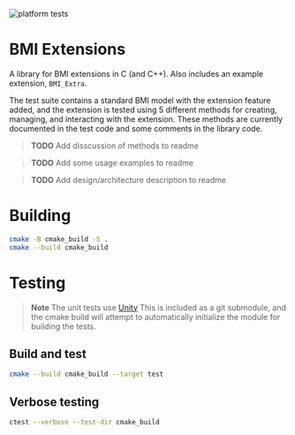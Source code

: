 ![platform tests](https://github.com/hellkite500/bmi-c-extensions/actions/workflows/cmake-multi-platform.yml/badge.svg)

# BMI Extensions

A library for BMI extensions in C (and C++). Also includes an example 
extension, `BMI_Extra`.

The test suite contains a standard BMI model with the extension feature added, and the extension is tested using 5 different methods for creating, managing, and interacting with the extension.  These methods are currently documented in the test code and some comments in the library code.

> **TODO**
> Add disscussion of methods to readme

> **TODO**
> Add some usage examples to readme

> **TODO**
> Add design/architecture description to readme

# Building

```sh
cmake -B cmake_build -S .
cmake --build cmake_build
```

# Testing

> **Note**
> The unit tests use [Unity](https://github.com/ThrowTheSwitch/Unity)
> This is included as a git submodule, and the cmake build will attempt
> to automatically initialize the module for building the tests.

## Build and test

```sh
cmake --build cmake_build --target test
```

## Verbose testing

```sh
ctest --verbose --test-dir cmake_build
```